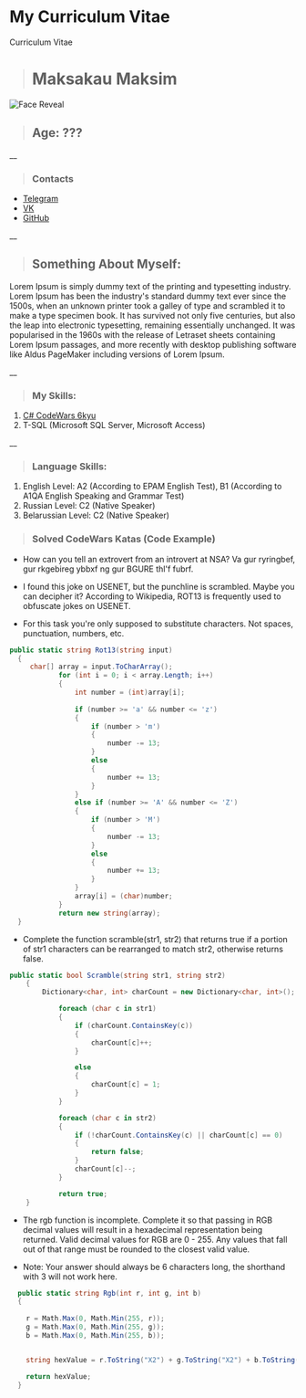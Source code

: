 # My Curriculum Vitae
 Curriculum Vitae

> # Maksakau Maksim
![Face Reveal](https://imgur.com/qsRqTNz)
> ## Age: ???

__
> ### Contacts
* [Telegram](https://t.me/MMA2K2)
* [VK](https://vk.com/bluedrygloss)
* [GitHub](https://github.com/SOLDIEROFWW4)

__
> ## Something About Myself:
Lorem Ipsum is simply dummy text of the printing and typesetting industry. Lorem Ipsum has been the industry's standard dummy text ever since the 1500s, when an unknown printer took a galley of type and scrambled it to make a type specimen book. It has survived not only five centuries, but also the leap into electronic typesetting, remaining essentially unchanged. It was popularised in the 1960s with the release of Letraset sheets containing Lorem Ipsum passages, and more recently with desktop publishing software like Aldus PageMaker including versions of Lorem Ipsum.

__
> ### My Skills:
1. [C# CodeWars 6kyu](https://www.codewars.com/users/GreyEyedAngel)
2. T-SQL (Microsoft SQL Server, Microsoft Access)

__
> ### Language Skills:
1. English Level: A2 (According to EPAM English  Test), B1 (According to A1QA English Speaking and Grammar Test)
2. Russian Level: C2 (Native Speaker)
3. Belarussian Level: C2 (Native Speaker)

> ### Solved CodeWars Katas (Code Example)
* How can you tell an extrovert from an introvert at NSA?
Va gur ryringbef, gur rkgebireg ybbxf ng gur BGURE thl'f fubrf.

* I found this joke on USENET, but the punchline is scrambled. Maybe you can decipher it?
According to Wikipedia, ROT13 is frequently used to obfuscate jokes on USENET.

* For this task you're only supposed to substitute characters. Not spaces, punctuation, numbers, etc.

```C#
public static string Rot13(string input)
  {
     char[] array = input.ToCharArray();
            for (int i = 0; i < array.Length; i++)
            {
                int number = (int)array[i];
                
                if (number >= 'a' && number <= 'z')
                {
                    if (number > 'm')
                    {
                        number -= 13;
                    }
                    else
                    {
                        number += 13;
                    }
                }
                else if (number >= 'A' && number <= 'Z')
                {
                    if (number > 'M')
                    {
                        number -= 13;
                    }
                    else
                    {
                        number += 13;
                    }
                }
                array[i] = (char)number;
            }
            return new string(array);
  }
```

* Complete the function scramble(str1, str2) that returns true if a portion of str1 characters can be rearranged to match str2, otherwise returns false.

```C#
public static bool Scramble(string str1, string str2) 
    {
        Dictionary<char, int> charCount = new Dictionary<char, int>();

            foreach (char c in str1)
            {
                if (charCount.ContainsKey(c))
                {
                    charCount[c]++;
                }

                else
                {
                    charCount[c] = 1;
                }
            }    

            foreach (char c in str2)
            {
                if (!charCount.ContainsKey(c) || charCount[c] == 0)
                {
                    return false;
                }
                charCount[c]--;   
            }

            return true;
    }
```

* The rgb function is incomplete. Complete it so that passing in RGB decimal values will result in a hexadecimal representation being returned. Valid decimal values for RGB are 0 - 255. Any values that fall out of that range must be rounded to the closest valid value.

* Note: Your answer should always be 6 characters long, the shorthand with 3 will not work here.

```C#
  public static string Rgb(int r, int g, int b) 
  {
    
    r = Math.Max(0, Math.Min(255, r));
    g = Math.Max(0, Math.Min(255, g));
    b = Math.Max(0, Math.Min(255, b));


    string hexValue = r.ToString("X2") + g.ToString("X2") + b.ToString("X2");

    return hexValue;
  }
```


